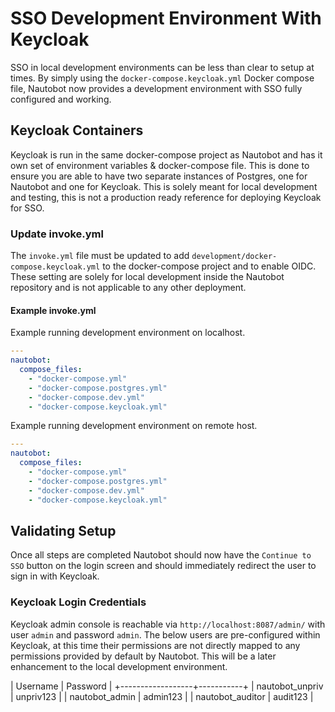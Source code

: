 # SSO Development Environment With Keycloak

SSO in local development environments can be less than clear to setup at times. By simply using the `docker-compose.keycloak.yml` Docker compose file, Nautobot now provides a development environment with SSO fully configured and working.

## Keycloak Containers

Keycloak is run in the same docker-compose project as Nautobot and has it own set of environment variables & docker-compose file. This is done to ensure you are able to have two separate instances of Postgres, one for Nautobot and one for Keycloak. This is solely meant for local development and testing, this is not a production ready reference for deploying Keycloak for SSO.

### Update invoke.yml

The `invoke.yml` file must be updated to add `development/docker-compose.keycloak.yml` to the docker-compose project and to enable OIDC. These setting are solely for local development inside the Nautobot repository and is not applicable to any other deployment.

#### Example invoke.yml

Example running development environment on localhost.

```yaml
---
nautobot:
  compose_files:
    - "docker-compose.yml"
    - "docker-compose.postgres.yml"
    - "docker-compose.dev.yml"
    - "docker-compose.keycloak.yml"
```

Example running development environment on remote host.

```yaml
---
nautobot:
  compose_files:
    - "docker-compose.yml"
    - "docker-compose.postgres.yml"
    - "docker-compose.dev.yml"
    - "docker-compose.keycloak.yml"
```

## Validating Setup

Once all steps are completed Nautobot should now have the `Continue to SSO` button on the login screen and should immediately redirect the user to sign in with Keycloak.

### Keycloak Login Credentials

Keycloak admin console is reachable via `http://localhost:8087/admin/` with user `admin` and password `admin`. The below users are pre-configured within Keycloak, at this time their permissions are not directly mapped to any permissions provided by default by Nautobot. This will be a later enhancement to the local development environment.

| Username         | Password  |
+------------------+-----------+
| nautobot_unpriv  | unpriv123 |
| nautobot_admin   | admin123  |
| nautobot_auditor | audit123  |

